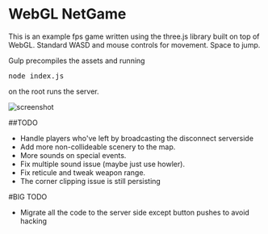 # WebGL NetGame
This is an example fps game written using the three.js library built on top of WebGL. Standard WASD and mouse controls for movement. Space to jump.

Gulp precompiles the assets and running <pre>node index.js</pre> on the root runs the server.

![screenshot](https://github.com/samowen62/webGLnetGame/blob/master/images/game.png)

##TODO
* Handle players who've left by broadcasting the disconnect serverside
* Add more non-collideable scenery to the map.
* More sounds on special events.
* Fix multiple sound issue (maybe just use howler).
* Fix reticule and tweak weapon range.
* The corner clipping issue is still persisting

#BIG TODO
* Migrate all the code to the server side except button pushes to avoid hacking